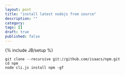 ```yaml
---
layout: post
title: "install latest nodejs from source"
description: ""
category: 
tags: []
draft: true
published: false
---
```

{% include JB/setup %}

	git clone --recursive git://github.com/isaacs/npm.git 
	cd npm 
	node cli.js install npm -gf